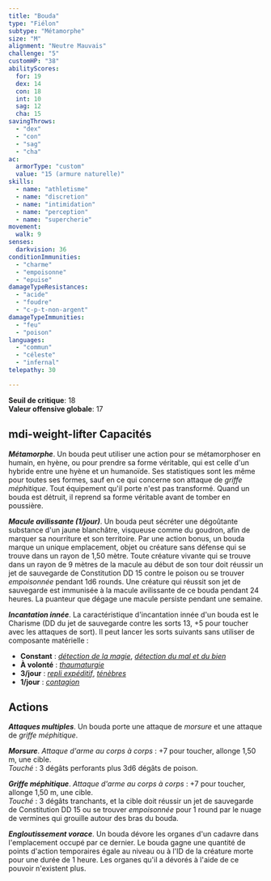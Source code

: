 ```yaml
---
title: "Bouda"
type: "Fiélon"
subtype: "Métamorphe"
size: "M"
alignment: "Neutre Mauvais"
challenge: "5"
customHP: "38"
abilityScores:
  for: 19
  dex: 14
  con: 18
  int: 10
  sag: 12
  cha: 15
savingThrows:
  - "dex"
  - "con"
  - "sag"
  - "cha"
ac:
  armorType: "custom"
  value: "15 (armure naturelle)"
skills:
  - name: "athletisme"
  - name: "discretion"
  - name: "intimidation"
  - name: "perception"
  - name: "supercherie"
movement:
  walk: 9
senses:
  darkvision: 36
conditionImmunities:
  - "charme"
  - "empoisonne"
  - "epuise"
damageTypeResistances:
  - "acide"
  - "foudre"
  - "c-p-t-non-argent"
damageTypeImmunities:
  - "feu"
  - "poison"
languages:
  - "commun"
  - "céleste"
  - "infernal"
telepathy: 30

---
```

**Seuil de critique**: 18      
**Valeur offensive globale**: 17   
## <v-icon>mdi-weight-lifter</v-icon> Capacités
_**Métamorphe**_. Un bouda peut utiliser une action pour se métamorphoser en humain, en hyène, ou pour prendre sa forme véritable, qui est celle d'un hybride entre une hyène et un humanoïde. Ses statistiques sont les même pour toutes ses formes, sauf en ce qui concerne son attaque de _griffe méphitique_. Tout équipement qu'il porte n'est pas transformé. Quand un bouda est détruit, il reprend sa forme véritable avant de tomber en poussière.

_**Macule avilissante (1/jour)**_. Un bouda peut sécréter une dégoûtante substance d'un jaune blanchâtre, visqueuse comme du goudron, afin de marquer sa nourriture et son territoire. Par une action bonus, un bouda marque un unique emplacement, objet ou créature sans défense qui se trouve dans un rayon de 1,50 mètre. Toute créature vivante qui se trouve dans un rayon de 9 mètres de la macule au début de son tour doit réussir un jet de sauvegarde de Constitution DD 15 contre le poison ou se trouver _empoisonnée_ pendant 1d6 rounds. Une créature qui réussit son jet de sauvegarde est immunisée à la macule avilissante de ce bouda pendant 24 heures. La puanteur que dégage une macule persiste pendant une semaine.

_**Incantation innée**_. La caractéristique d'incantation innée d'un bouda est le Charisme (DD du jet de sauvegarde contre les sorts 13, +5 pour toucher avec les attaques de sort). Il peut lancer les sorts suivants sans utiliser de composante matérielle :
* **Constant** : [_détection de la magie_](/grimoire/detection-de-la-magie/), [_détection du mal et du bien_](/grimoire/detection-du-mal-et-du-bien/)
* **À volonté** : [_thaumaturgie_](/grimoire/thaumaturgie/)
* **3/jour** : [_repli expéditif_](/grimoire/repli-expeditif/), [_ténèbres_](/grimoire/tenebres/)
* **1/jour** : [_contagion_](/grimoire/contagion/)

## Actions
_**Attaques multiples**_. Un bouda porte une attaque de _morsure_ et une attaque de _griffe méphitique_.

_**Morsure**_. _Attaque d'arme au corps à corps_ : +7 pour toucher, allonge 1,50 m, une cible.  
_Touché_ : 3 dégâts perforants plus 3d6 dégâts de poison.

_**Griffe méphitique**_. _Attaque d'arme au corps à corps_ : +7 pour toucher, allonge 1,50 m, une cible.  
_Touché_ : 3 dégâts tranchants, et la cible doit réussir un jet de sauvegarde de Constitution DD 15 ou se trouver _empoisonnée_ pour 1 round par le nuage de vermines qui grouille autour des bras du bouda.

_**Engloutissement vorace**_. Un bouda dévore les organes d'un cadavre dans l'emplacement occupé par ce dernier. Le bouda gagne une quantité de points d'action temporaires égale au niveau ou à l'ID de la créature morte pour une durée de 1 heure. Les organes qu'il a dévorés à l'aide de ce pouvoir n'existent plus.  
